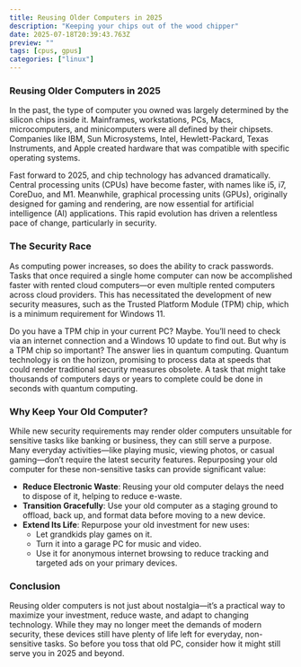```yaml
---
title: Reusing Older Computers in 2025
description: "Keeping your chips out of the wood chipper"
date: 2025-07-18T20:39:43.763Z
preview: ""
tags: [cpus, gpus]
categories: ["linux"]
---
```


### Reusing Older Computers in 2025

In the past, the type of computer you owned was largely determined by the silicon chips inside it. Mainframes, workstations, PCs, Macs, microcomputers, and minicomputers were all defined by their chipsets. Companies like IBM, Sun Microsystems, Intel, Hewlett-Packard, Texas Instruments, and Apple created hardware that was compatible with specific operating systems.

Fast forward to 2025, and chip technology has advanced dramatically. Central processing units (CPUs) have become faster, with names like i5, i7, CoreDuo, and M1. Meanwhile, graphical processing units (GPUs), originally designed for gaming and rendering, are now essential for artificial intelligence (AI) applications. This rapid evolution has driven a relentless pace of change, particularly in security.

### The Security Race

As computing power increases, so does the ability to crack passwords. Tasks that once required a single home computer can now be accomplished faster with rented cloud computers—or even multiple rented computers across cloud providers. This has necessitated the development of new security measures, such as the Trusted Platform Module (TPM) chip, which is a minimum requirement for Windows 11. 

Do you have a TPM chip in your current PC? Maybe. You’ll need to check via an internet connection and a Windows 10 update to find out. But why is a TPM chip so important? The answer lies in quantum computing. Quantum technology is on the horizon, promising to process data at speeds that could render traditional security measures obsolete. A task that might take thousands of computers days or years to complete could be done in seconds with quantum computing.

### Why Keep Your Old Computer?

While new security requirements may render older computers unsuitable for sensitive tasks like banking or business, they can still serve a purpose. Many everyday activities—like playing music, viewing photos, or casual gaming—don’t require the latest security features. Repurposing your old computer for these non-sensitive tasks can provide significant value:

- **Reduce Electronic Waste**: Reusing your old computer delays the need to dispose of it, helping to reduce e-waste.
- **Transition Gracefully**: Use your old computer as a staging ground to offload, back up, and format data before moving to a new device.
- **Extend Its Life**: Repurpose your old investment for new uses:
  - Let grandkids play games on it.
  - Turn it into a garage PC for music and video.
  - Use it for anonymous internet browsing to reduce tracking and targeted ads on your primary devices.

### Conclusion

Reusing older computers is not just about nostalgia—it’s a practical way to maximize your investment, reduce waste, and adapt to changing technology. While they may no longer meet the demands of modern security, these devices still have plenty of life left for everyday, non-sensitive tasks. So before you toss that old PC, consider how it might still serve you in 2025 and beyond.